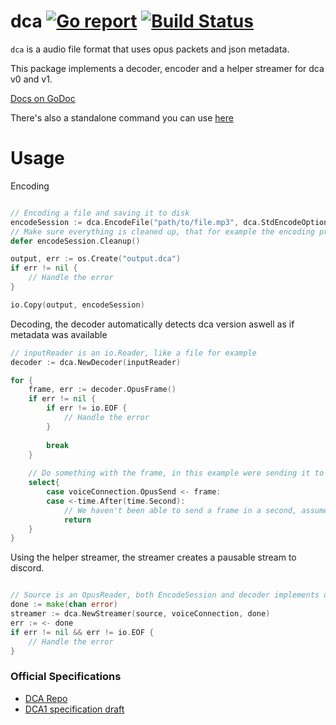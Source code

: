 dca [![Go report](http://goreportcard.com/badge/jonas747/dca)](http://goreportcard.com/report/jonas747/dca) [![Build Status](https://travis-ci.org/jonas747/dca.svg?branch=master)](https://travis-ci.org/jonas747/dca)
====
`dca` is a audio file format that uses opus packets and json metadata.

This package implements a decoder, encoder and a helper streamer for dca v0 and v1.

[Docs on GoDoc](https://godoc.org/github.com/jonas747/dca)

There's also a standalone command you can use [here](https://github.com/jonas747/dca/tree/master/cmd/dca)

Usage
===
Encoding
```go

// Encoding a file and saving it to disk
encodeSession := dca.EncodeFile("path/to/file.mp3", dca.StdEncodeOptions)
// Make sure everything is cleaned up, that for example the encoding process if any issues happened isnt lingering around
defer encodeSession.Cleanup()

output, err := os.Create("output.dca")
if err != nil {
    // Handle the error
}

io.Copy(output, encodeSession)
```

Decoding, the decoder automatically detects  dca version aswell as if metadata was available
```go
// inputReader is an io.Reader, like a file for example
decoder := dca.NewDecoder(inputReader)

for {
    frame, err := decoder.OpusFrame()
    if err != nil {
        if err != io.EOF {
            // Handle the error
        }
        
        break
    }
    
    // Do something with the frame, in this example were sending it to discord
    select{
        case voiceConnection.OpusSend <- frame:
        case <-time.After(time.Second):
            // We haven't been able to send a frame in a second, assume the connection is borked
            return
    }
}

```

Using the helper streamer, the streamer creates a pausable stream to discord.
```go

// Source is an OpusReader, both EncodeSession and decoder implements opusreader
done := make(chan error)
streamer := dca.NewStreamer(source, voiceConnection, done)
err := <- done
if err != nil && err != io.EOF {
    // Handle the error
}

```

### Official Specifications
* [DCA Repo](https://github.com/bwmarrin/dca)
* [DCA1 specification draft](https://github.com/bwmarrin/dca/wiki/DCA1-specification-draft)

